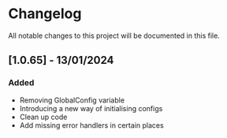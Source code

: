 # Changelog

All notable changes to this project will be documented in this file.

## [1.0.65] - 13/01/2024

### Added
- Removing GlobalConfig variable
- Introducing a new way of initialising configs
- Clean up code
- Add missing error handlers in certain places



